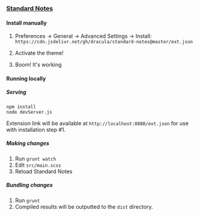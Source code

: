 ### [Standard Notes](https://standardnotes.com/)

#### Install manually

1. Preferences → General → Advanced Settings → Install: `https://cdn.jsdelivr.net/gh/dracula/standard-notes@master/ext.json`

2. Activate the theme!

3. Boom! It's working

#### Running locally

##### Serving

```
npm install
node devServer.js
```

Extension link will be available at `http://localhost:8080/ext.json` for use with installation step #1.

##### Making changes

1. Run `grunt watch`
2. Edit `src/main.scss`
3. Reload Standard Notes

##### Bundling changes

1. Run `grunt`
2. Compiled results will be outputted to the `dist` directory.
